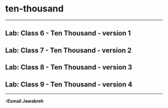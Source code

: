 # ten-thousand

---

## Lab: Class 6 - Ten Thousand - version 1
## Lab: Class 7 - Ten Thousand - version 2
## Lab: Class 8 - Ten Thousand - version 3
## Lab: Class 9 - Ten Thousand - version 4

---

**-Esmail Jawabreh**